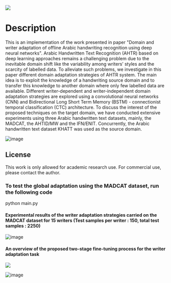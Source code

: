  
![](https://img.shields.io/static/v1?label=&message=Domain/Writer-Adaptation&color=green&size=30)

# Description

This is an implementation of the work presented in paper "Domain and writer adaptation of offline Arabic handwriting recognition using deep neural networks".
Arabic Handwritten Text Recognition (AHTR) based on deep learning approaches remains a challenging problem due to the inevitable domain shift like the variability among writers’ styles and the scarcity of labelled data. To alleviate such problems, we investigate in this paper different domain adaptation strategies of AHTR system. The main idea is to exploit the knowledge of a handwriting source domain and to transfer this knowledge to another domain where only few labelled data are available. Different writer-dependent and writer-independent domain adaptation strategies are explored using a convolutional neural networks (CNN) and Bidirectional Long Short Term Memory (BSTM) - connectionist temporal classification (CTC) architecture. To discuss the interest of the proposed techniques on the target domain, we have conducted extensive experiments using three Arabic handwritten text datasets, mainly, the MADCAT, the AHTID/MW and the IFN/ENIT. Concurrently, the Arabic handwritten text dataset KHATT was used as the source domain.  


![image](https://user-images.githubusercontent.com/15616524/148753690-fbbc4fb7-1349-4095-a57c-3e2cf9aea17d.png)



## License
This work is only allowed for academic research use. For commercial use, please contact the author.


### To test the global adaptation using the MADCAT dataset, run the following code

python main.py

#### Experimental results of the writer adaptation strategies carried on the MADCAT dataset for 15 writers (Test samples per writer : 150, total test samples : 2250)

![image](https://user-images.githubusercontent.com/15616524/148755225-f648a36b-b128-4728-ab2d-a11a3988321d.png)

#### An overview of the proposed two-stage fine-tuning process for the writer adaptation task
![](https://img.shields.io/static/v1?label=&message=The-Two-Stage-HTR-Architecture&color=orange&size=30)

![image](https://user-images.githubusercontent.com/15616524/148754875-9ddd7455-b0be-46c8-9be4-b60daf1390ae.png)
